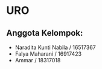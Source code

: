 # URO

## Anggota Kelompok:
- Naradita Kunti Nabila 	/ 16517367
- Falya Maharani		/ 16917423
- Ammar				/ 18317018